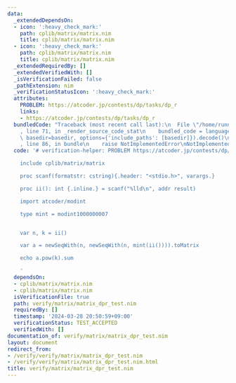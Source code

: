 ```yaml
---
data:
  _extendedDependsOn:
  - icon: ':heavy_check_mark:'
    path: cplib/matrix/matrix.nim
    title: cplib/matrix/matrix.nim
  - icon: ':heavy_check_mark:'
    path: cplib/matrix/matrix.nim
    title: cplib/matrix/matrix.nim
  _extendedRequiredBy: []
  _extendedVerifiedWith: []
  _isVerificationFailed: false
  _pathExtension: nim
  _verificationStatusIcon: ':heavy_check_mark:'
  attributes:
    PROBLEM: https://atcoder.jp/contests/dp/tasks/dp_r
    links:
    - https://atcoder.jp/contests/dp/tasks/dp_r
  bundledCode: "Traceback (most recent call last):\n  File \"/home/runner/.local/lib/python3.10/site-packages/onlinejudge_verify/documentation/build.py\"\
    , line 71, in _render_source_code_stat\n    bundled_code = language.bundle(stat.path,\
    \ basedir=basedir, options={'include_paths': [basedir]}).decode()\n  File \"/home/runner/.local/lib/python3.10/site-packages/onlinejudge_verify/languages/nim.py\"\
    , line 86, in bundle\n    raise NotImplementedError\nNotImplementedError\n"
  code: '# verification-helper: PROBLEM https://atcoder.jp/contests/dp/tasks/dp_r

    include cplib/matrix/matrix

    proc scanf(formatstr: cstring){.header: "<stdio.h>", varargs.}

    proc ii(): int {.inline.} = scanf("%lld\n", addr result)

    import atcoder/modint

    type mint = modint1000000007


    var n, k = ii()

    var a = newSeqWith(n, newSeqWith(n, mint(ii()))).toMatrix

    echo a.pow(k).sum

    '
  dependsOn:
  - cplib/matrix/matrix.nim
  - cplib/matrix/matrix.nim
  isVerificationFile: true
  path: verify/matrix/matrix_dpr_test.nim
  requiredBy: []
  timestamp: '2024-03-28 20:50:59+09:00'
  verificationStatus: TEST_ACCEPTED
  verifiedWith: []
documentation_of: verify/matrix/matrix_dpr_test.nim
layout: document
redirect_from:
- /verify/verify/matrix/matrix_dpr_test.nim
- /verify/verify/matrix/matrix_dpr_test.nim.html
title: verify/matrix/matrix_dpr_test.nim
---
```

